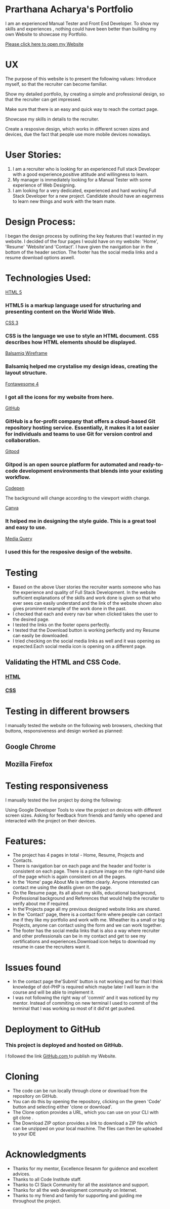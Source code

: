  # Prarthana Acharya's Portfolio

I am an experienced Manual Tester and Front End Developer. To show my skills and experiences , nothing could have been better than building my own Website to showcase my Portfolio.

<a href="https://8000-amber-swordtail-90obitq8.ws-eu03.gitpod.io/">Please click here to open my Website</a>
# UX
 The purpose of this website is to present the following values:
Introduce myself, so that the recruiter can become familiar.

Show my detailed portfolio, by creating a simple and professional design, so that the recruiter can get impressed.

Make sure that there is an easy and quick way to reach the contact page.

Showcase my skills in details to the recruiter.

Create a resposive design, which works in different screen sizes and devices, due the fact that people use more mobile devices nowadays.
# User Stories:
 1. I am a recruiter who is looking for an experienced Full stack Developer with a good experience,positive attitude and willingness to learn.
 2. My manager is immediately looking for a Manual Tester with some experience of Web Designing.
 3. I am looking for a very dedicated, experienced and hard working  Full Stack Developer for a new project. Candidate should have an eagerness to learn new things and work with the team mate.
# Design Process:
 I began the design process by outlining the key features that I wanted in my website.  I decided of the four pages I would have on my website: 'Home', 'Resume' 'Website'and 'Contact'.
 I have given the navigation bar in the bottom of the header section.
 The footer has the social media links and a resume download options aswell.


# Technologies Used:

<a href=https://en.wikipedia.org/wiki/HTML5>HTML 5</a>
### HTML5 is a markup language used for structuring and presenting content on the World Wide Web.
<a href="https://en.wikipedia.org/wiki/CSS">CSS 3</a>
### CSS is the language we use to style an HTML document. CSS describes how HTML elements should be displayed. 
<a href="https://balsamiq.com/">Balsamiq Wireframe</a>
### Balsamiq helped me crystalise my design ideas, creating the layout structure.
<a href="https://fontawesome.com/v4.7.0/icons/">Fontawesome 4</a>
### I got all the icons for my website from here.
<a href="https://github.com/Github">GitHub</a>
### GitHub is a for-profit company that offers a cloud-based Git repository hosting service. Essentially, it makes it a lot easier for individuals and teams to use Git for version control and collaboration. 
<a href="https://gitpod.io/workspaces/">Gitpod</a>
### Gitpod is an open source platform for automated and ready-to-code development environments that blends into your existing workflow. 
<a href="https://codepen.io/Denzelzeldi/pen/oNNgVJL">Codepen</a>

The background will change according to the viewport width change.

<a href="https://www.canva.com/">Canva</a>
### It helped me in designing the style guide. This is a great tool and easy to use.
<a href="https://www.w3schools.com/css/css_rwd_mediaqueries.asp">Media Query</a>
### I used this for the resposive design of the website.
# Testing
- Based on the above User stories the recruiter wants someone who has the experience and quality of Full Stack Development. In the website sufficient explanations of the skills and work done is given so that who ever sees  can easily understand and the link of the website shown also gives prominent example of the work done in the past.
- I checked that each and every nav bar when clicked takes the user to the desired page.
- I tested the links on the footer opens perfectly.
- I tested that the Download button is working perfectly and my Resume can easily be downloaded.
- I tried checking on the social media links as well and it was opening as expected.Each social media icon is opening on a different page.
## Validating the HTML and CSS Code.
### <a href="https://validator.w3.org/">HTML</a>
### <a href="https://www.w3schools.com/css/css_rwd_mediaqueries.asp">CSS</a>
# Testing in different browsers
 I manually tested the website on the following web browsers, checking that buttons, responsiveness and design worked as planned:
## Google Chrome
## Mozilla Firefox
# Testing responsiveness
 I manually tested the live project by doing the following:

 Using Google Developer Tools to view the project on devices with different screen sizes.
 Asking for feedback from friends and family who opened and interacted with the project on their devices.


# Features:
- The project has 4 pages in total - Home, Resume, Projects and Contacts.
- There is navigation bar on each page and the header and footer is consistent on each page. There is a picture image on the right-hand side of the page which is again consistent on all the pages.
- In the 'Home' page About Me is written clearly. Anyone interested can contact me using the deatils given on the page.
- On the Resume page, its all about my skills, educational background, Professional background and References that would help the recruiter to verify about me if required.
- In the'Projects page all my previous designed website links are shared.
- In the 'Contact' page, there is a contact form where people can contact me if they like my portfolio and work with me. Wheather its a small or big Projects, anyone can contact using the form and we can work together.
- The footer has the social media links that is also a way where recruiter and other professionals can be in my contact and get to see my certifications and experiences.Download icon helps to download my resume in case the recruiters want it.

# Issues found
- In the contact page the'Submit' button is not working and for that I think knowledge of dot-PHP is required which maybe later I will learn in the course and will be able to implement it.
- I was not following the right way of 'commit' and it was noticed by my mentor. Instead of commiting on new terminal I used to commit of the terminal that I was working so most of it did'nt get pushed.
# Deployment to GitHub
### This project is deployed and hosted on GitHub.
I followed the link <a href="https://docs.github.com/en/github/working-with-github-pages/configuring-a-publishing-source-for-your-github-pages-site">GitHub.com </a>to publish my Website.
# Cloning 
- The code can be run locally through clone or download from the repository on GitHub.
- You can do this by opening the repository, clicking on the green 'Code' button and selecting either 'clone or download'.
- The Clone option provides a URL, which you can use on your CLI with git clone .
- The Download ZIP option provides a link to download a ZIP file which can be unzipped on your local machine. The files can then be uploaded to your IDE



# Acknowledgments
- Thanks for my mentor, Excellence Ilesanm for guidence and excellent advices.
- Thanks to all Code Institute staff.
- Thanks to CI Slack Community for all the assistance and support.
- Thanks for all the web development community on Internet.
- Thanks to my friend and family for supporting and guiding me throughout the project. 
